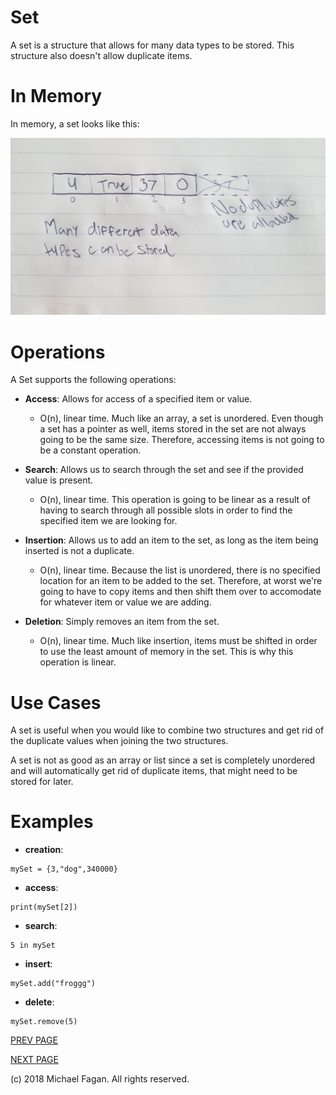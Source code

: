 # Set

A set is a structure that allows for many data types to be stored. This structure also doesn't allow duplicate items.

# In Memory

In memory, a set looks like this:

![Image of Set in Memory](images/set_memory.jpg)

# Operations

A Set supports the following operations:

* **Access**: Allows for access of a specified item or value.
  * O(n), linear time. Much like an array, a set is unordered. Even though a set has a pointer as well, items stored in the set are not always going to be the same size. Therefore, accessing items is not going to be a constant operation.

* **Search**: Allows us to search through the set and see if the provided value is present.
  * O(n), linear time. This operation is going to be linear as a result of having to search through all possible slots in order to find the specified item we are looking for. 

* **Insertion**: Allows us to add an item to the set, as long as the item being inserted is not a duplicate.
  * O(n), linear time. Because the list is unordered, there is no specified location for an item to be added to the set. Therefore, at worst we're going to have to copy items and then shift them over to accomodate for whatever item or value we are adding.

* **Deletion**: Simply removes an item from the set.
  * O(n), linear time. Much like insertion, items must be shifted in order to use the least amount of memory in the set. This is why this operation is linear.

# Use Cases

A set is useful when you would like to combine two structures and get rid of the duplicate values when joining the two structures.

A set is not as good as an array or list since a set is completely unordered and will automatically get rid of duplicate items, that might need to be stored for later.

# Examples

* **creation**:

~~~
mySet = {3,"dog",340000}
~~~

* **access**:

~~~
print(mySet[2])
~~~

* **search**:

~~~
5 in mySet
~~~

* **insert**:

~~~
mySet.add("froggg")
~~~

* **delete**:

~~~
mySet.remove(5)
~~~

[PREV PAGE](linkedlist.md)

[NEXT PAGE](tuple.md)

(c) 2018 Michael Fagan. All rights reserved.
